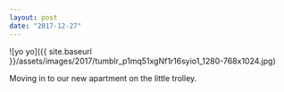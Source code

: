 ```yaml
---
layout: post
date: "2017-12-27"
---
```


![yo yo]({{ site.baseurl }}/assets/images/2017/tumblr_p1mq51xgNf1r16syio1_1280-768x1024.jpg)

Moving in to our new apartment on the little trolley.
